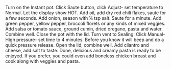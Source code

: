Turn on the Instant pot.
Click Saute button, click Adjust- set temperature to Normal.
Let the display show HOT.
Add oil, add dry red chili flakes, saute for a few seconds.
Add onion, season with ¼ tsp salt. Saute for a minute.
Add green pepper, yellow pepper, broccoli florets or any kinds of mixed veggies.
Add salsa or tomato sauce, ground cumin, dried oregano, pasta and water. Combine well.
Close the pot with the lid.
Turn vent to Sealing.
Click Manual- High pressure- set time to 4 minutes.
Before you know it will beep and do a quick pressure release.
Open the lid, combine well.
Add cilantro and cheese, add salt to taste.
Done, delicious and creamy pasta is ready to be enjoyed.
If you prefer, you could even add boneless chicken breast and cook along with veggies and pasta.